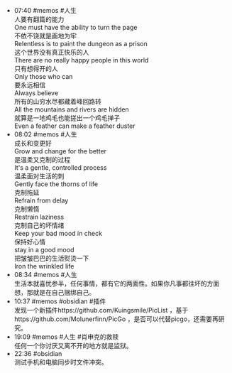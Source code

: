 - 07:40 #memos #人生<br>人要有翻篇的能力<br>One must have the ability to turn the page<br>不依不饶就是画地为牢<br>Relentless is to paint the dungeon as a prison<br>这个世界没有真正快乐的人<br>There are no really happy people in this world<br>只有想得开的人<br>Only those who can<br>要永远相信<br>Always believe<br>所有的山穷水尽都藏着峰回路转<br>All the mountains and rivers are hidden<br>就算是一地鸡毛也能搓出一个鸡毛掸子<br>Even a feather can make a feather duster
- 08:02 #memos #人生<br>成长和变更好<br>Grow and change for the better<br>是温柔又克制的过程<br>It's a gentle, controlled process<br>温柔面对生活的刺<br>Gently face the thorns of life<br>克制拖延<br>Refrain from delay<br>克制懒惰<br>Restrain laziness<br>克制自己的坏情绪<br>Keep your bad mood in check<br>保持好心情<br>stay in a good mood<br>把皱皱巴巴的生活熨烫一下<br>Iron the wrinkled life
- 08:34 #memos #人生<br>生活本就喜忧参半，任何事情，都有它的两面性。如果你凡事都往坏的方面想，那就是在自己捆绑自己。
- 10:37 #memos #obsidian #插件 <br>发现一个新插件https://github.com/Kuingsmile/PicList ，基于https://github.com/Molunerfinn/PicGo ，是否可以代替picgo，还需要再研究。
- 19:09 #memos #人生 #肖申克的救赎<br>任何一个你讨厌又离不开的地方就是监狱。
- 22:36 #obsidian <br>测试手机和电脑同步时文件冲突。